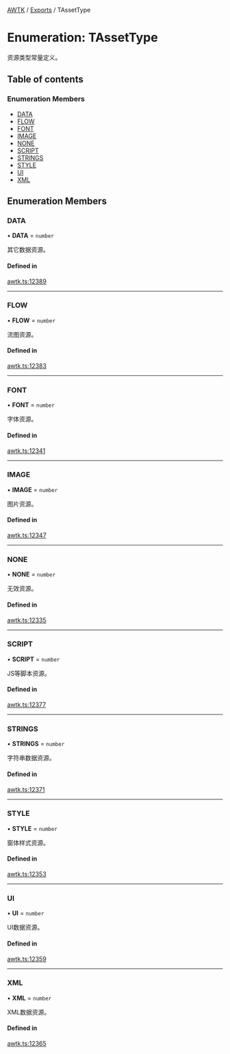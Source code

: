 [AWTK](../README.md) / [Exports](../modules.md) / TAssetType

# Enumeration: TAssetType

资源类型常量定义。

## Table of contents

### Enumeration Members

- [DATA](TAssetType.md#data)
- [FLOW](TAssetType.md#flow)
- [FONT](TAssetType.md#font)
- [IMAGE](TAssetType.md#image)
- [NONE](TAssetType.md#none)
- [SCRIPT](TAssetType.md#script)
- [STRINGS](TAssetType.md#strings)
- [STYLE](TAssetType.md#style)
- [UI](TAssetType.md#ui)
- [XML](TAssetType.md#xml)

## Enumeration Members

### DATA

• **DATA** = `number`

其它数据资源。

#### Defined in

[awtk.ts:12389](https://github.com/zlgopen/awtk-binding/blob/25012c6/tools/code_gen/js/output/awtk.ts#L12389)

___

### FLOW

• **FLOW** = `number`

流图资源。

#### Defined in

[awtk.ts:12383](https://github.com/zlgopen/awtk-binding/blob/25012c6/tools/code_gen/js/output/awtk.ts#L12383)

___

### FONT

• **FONT** = `number`

字体资源。

#### Defined in

[awtk.ts:12341](https://github.com/zlgopen/awtk-binding/blob/25012c6/tools/code_gen/js/output/awtk.ts#L12341)

___

### IMAGE

• **IMAGE** = `number`

图片资源。

#### Defined in

[awtk.ts:12347](https://github.com/zlgopen/awtk-binding/blob/25012c6/tools/code_gen/js/output/awtk.ts#L12347)

___

### NONE

• **NONE** = `number`

无效资源。

#### Defined in

[awtk.ts:12335](https://github.com/zlgopen/awtk-binding/blob/25012c6/tools/code_gen/js/output/awtk.ts#L12335)

___

### SCRIPT

• **SCRIPT** = `number`

JS等脚本资源。

#### Defined in

[awtk.ts:12377](https://github.com/zlgopen/awtk-binding/blob/25012c6/tools/code_gen/js/output/awtk.ts#L12377)

___

### STRINGS

• **STRINGS** = `number`

字符串数据资源。

#### Defined in

[awtk.ts:12371](https://github.com/zlgopen/awtk-binding/blob/25012c6/tools/code_gen/js/output/awtk.ts#L12371)

___

### STYLE

• **STYLE** = `number`

窗体样式资源。

#### Defined in

[awtk.ts:12353](https://github.com/zlgopen/awtk-binding/blob/25012c6/tools/code_gen/js/output/awtk.ts#L12353)

___

### UI

• **UI** = `number`

UI数据资源。

#### Defined in

[awtk.ts:12359](https://github.com/zlgopen/awtk-binding/blob/25012c6/tools/code_gen/js/output/awtk.ts#L12359)

___

### XML

• **XML** = `number`

XML数据资源。

#### Defined in

[awtk.ts:12365](https://github.com/zlgopen/awtk-binding/blob/25012c6/tools/code_gen/js/output/awtk.ts#L12365)
